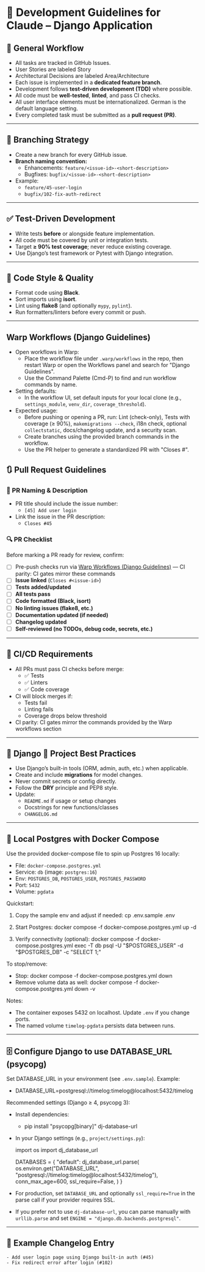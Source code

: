 # 🧠 Development Guidelines for Claude – Django Application

## 📌 General Workflow

- All tasks are tracked in GitHub Issues.
- User Stories are labeled Story
- Architectural Decisions are labeled Area/Architecture
- Each issue is implemented in a **dedicated feature branch**.
- Development follows **test-driven development (TDD)** where possible.
- All code must be **well-tested**, **linted**, and pass CI checks.
- All user interface elements must be internationalized. German is the default language setting.
- Every completed task must be submitted as a **pull request (PR)**.

---

## 🌿 Branching Strategy

- Create a new branch for every GitHub issue.
- **Branch naming convention:**
    - Enhancements: `feature/<issue-id>-<short-description>`
    - Bugfixes: `bugfix/<issue-id>-<short-description>`
- Example:
    - `feature/45-user-login`
    - `bugfix/102-fix-auth-redirect`

---

## ✅ Test-Driven Development

- Write tests **before** or alongside feature implementation.
- All code must be covered by unit or integration tests.
- Target **≥ 90% test coverage**; never reduce existing coverage.
- Use Django’s test framework or Pytest with Django integration.

---

## 🧹 Code Style & Quality

- Format code using **Black**.
- Sort imports using **isort**.
- Lint using **flake8** (and optionally `mypy`, `pylint`).
- Run formatters/linters before every commit or push.

---

## Warp Workflows (Django Guidelines)

- Open workflows in Warp:
  - Place the workflow file under `.warp/workflows` in the repo, then restart Warp or open the Workflows panel and search for "Django Guidelines".
  - Use the Command Palette (Cmd-P) to find and run workflow commands by name.
- Setting defaults:
  - In the workflow UI, set default inputs for your local clone (e.g., `settings_module`, `venv_dir`, `coverage_threshold`).
- Expected usage:
  - Before pushing or opening a PR, run: Lint (check-only), Tests with coverage (≥ 90%), `makemigrations --check`, i18n check, optional `collectstatic`, docs/changelog update, and a security scan.
  - Create branches using the provided branch commands in the workflow.
  - Use the PR helper to generate a standardized PR with "Closes #<id>".

## 🔃 Pull Request Guidelines

### 🧩 PR Naming & Description

- PR title should include the issue number:
    - `[45] Add user login`
- Link the issue in the PR description:
    - `Closes #45`

### 🔍 PR Checklist

Before marking a PR ready for review, confirm:

- [ ] Pre-push checks run via [Warp Workflows (Django Guidelines)](#warp-workflows-django-guidelines) — CI parity: CI gates mirror these commands
- [ ] **Issue linked** (`Closes #<issue-id>`)
- [ ] **Tests added/updated**
- [ ] **All tests pass**
- [ ] **Code formatted (Black, isort)**
- [ ] **No linting issues (flake8, etc.)**
- [ ] **Documentation updated (if needed)**
- [ ] **Changelog updated**
- [ ] **Self-reviewed (no TODOs, debug code, secrets, etc.)**

---

## 🚦 CI/CD Requirements

- All PRs must pass CI checks before merge:
    - ✅ Tests
    - ✅ Linters
    - ✅ Code coverage
- CI will block merges if:
    - Tests fail
    - Linting fails
    - Coverage drops below threshold
- CI parity: CI gates mirror the commands provided by the Warp workflows section

---

## 📘 Django  Project Best Practices

- Use Django’s built-in tools (ORM, admin, auth, etc.) when applicable.
- Create and include **migrations** for model changes.
- Never commit secrets or config directly.
- Follow the **DRY** principle and PEP8 style.
- Update:
    - `README.md` if usage or setup changes
    - Docstrings for new functions/classes
    - `CHANGELOG.md`

---

## 🐘 Local Postgres with Docker Compose

Use the provided docker-compose file to spin up Postgres 16 locally:

- File: `docker-compose.postgres.yml`
- Service: `db` (image: `postgres:16`)
- Env: `POSTGRES_DB`, `POSTGRES_USER`, `POSTGRES_PASSWORD`
- Port: `5432`
- Volume: `pgdata`

Quickstart:

1) Copy the sample env and adjust if needed:
   cp .env.sample .env

2) Start Postgres:
   docker compose -f docker-compose.postgres.yml up -d

3) Verify connectivity (optional):
   docker compose -f docker-compose.postgres.yml exec -T db psql -U "$POSTGRES_USER" -d "$POSTGRES_DB" -c "SELECT 1;"

To stop/remove:
- Stop: docker compose -f docker-compose.postgres.yml down
- Remove volume data as well: docker compose -f docker-compose.postgres.yml down -v

Notes:
- The container exposes 5432 on localhost. Update `.env` if you change ports.
- The named volume `timelog-pgdata` persists data between runs.

---

## 🗄️ Configure Django to use DATABASE_URL (psycopg)

Set DATABASE_URL in your environment (see `.env.sample`). Example:

- DATABASE_URL=postgresql://timelog:timelog@localhost:5432/timelog

Recommended settings (Django ≥ 4, psycopg 3):

- Install dependencies:
  - pip install "psycopg[binary]" dj-database-url

- In your Django settings (e.g., `project/settings.py`):

  import os
  import dj_database_url

  DATABASES = {
      "default": dj_database_url.parse(
          os.environ.get("DATABASE_URL", "postgresql://timelog:timelog@localhost:5432/timelog"),
          conn_max_age=600,
          ssl_require=False,
      )
  }

- For production, set `DATABASE_URL` and optionally `ssl_require=True` in the parse call if your provider requires SSL.
- If you prefer not to use `dj-database-url`, you can parse manually with `urllib.parse` and set `ENGINE = "django.db.backends.postgresql"`.

---

## 📄 Example Changelog Entry

```text
- Add user login page using Django built-in auth (#45)
- Fix redirect error after login (#102)
